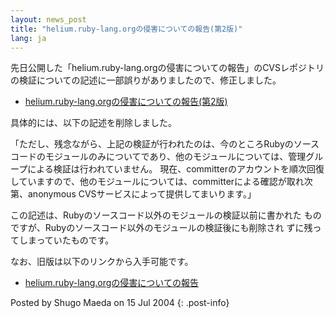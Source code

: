 ```yaml
---
layout: news_post
title: "helium.ruby-lang.orgの侵害についての報告(第2版)"
lang: ja
---
```


先日公開した「helium.ruby-lang.orgの侵害についての報告」のCVSレポジトリ
の検証についての記述に一部誤りがありましたので、修正しました。

* [helium.ruby-lang.orgの侵害についての報告(第2版)](/ja/report2.txt)

具体的には、以下の記述を削除しました。

「ただし、残念ながら、上記の検証が行われたのは、今のところRubyのソースコードのモジュールのみについてであり、他のモジュールについては、管理グループによる検証は行われていません。
現在、committerのアカウントを順次回復していますので、他のモジュールについては、committerによる確認が取れ次第、anonymous
CVSサービスによって提供してまいります。」

この記述は、Rubyのソースコード以外のモジュールの検証以前に書かれた ものですが、Rubyのソースコード以外のモジュールの検証後にも削除され
ずに残ってしまっていたものです。

なお、旧版は以下のリンクから入手可能です。

* [helium.ruby-lang.orgの侵害についての報告](/ja/report1.txt)

Posted by Shugo Maeda on 15 Jul 2004
{: .post-info}

